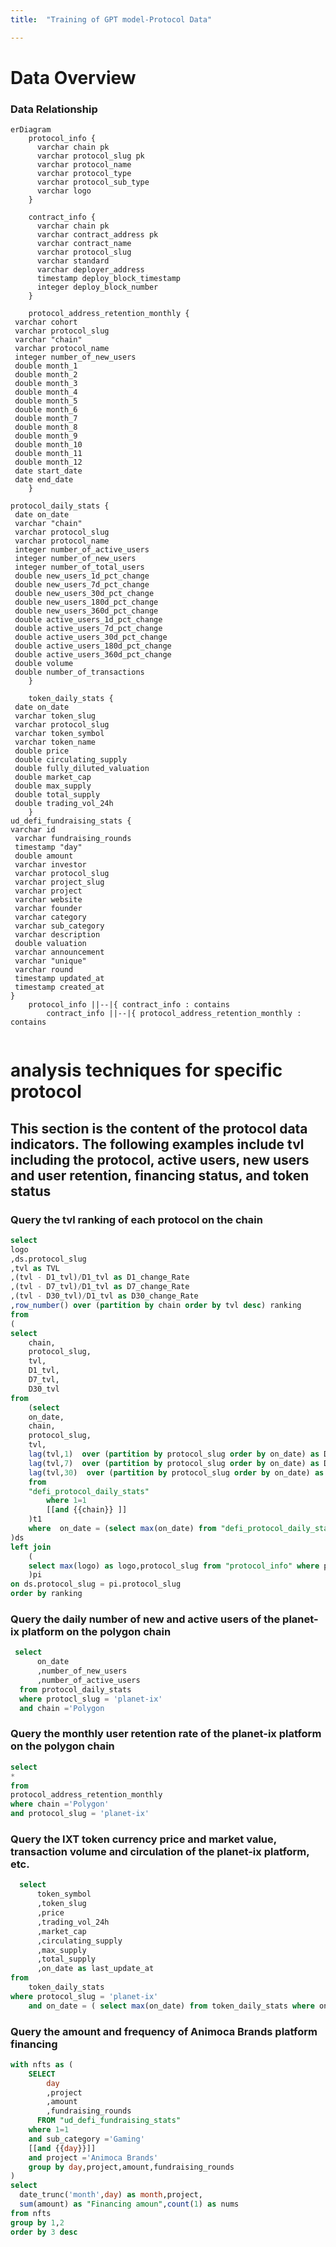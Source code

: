 ```yaml
---
title:  "Training of GPT model-Protocol Data"

---
```


# Data Overview 

### Data Relationship

```mermaid
erDiagram
    protocol_info {
      varchar chain pk
      varchar protocol_slug pk
      varchar protocol_name
      varchar protocol_type
      varchar protocol_sub_type
      varchar logo
    }
    
    contract_info {
      varchar chain pk
      varchar contract_address pk
      varchar contract_name
      varchar protocol_slug
      varchar standard
      varchar deployer_address
      timestamp deploy_block_timestamp
      integer deploy_block_number
    }
    
    protocol_address_retention_monthly {
 varchar cohort
 varchar protocol_slug
 varchar "chain"
 varchar protocol_name
 integer number_of_new_users
 double month_1
 double month_2
 double month_3
 double month_4
 double month_5
 double month_6
 double month_7
 double month_8
 double month_9
 double month_10
 double month_11
 double month_12
 date start_date
 date end_date
    }

protocol_daily_stats {
 date on_date
 varchar "chain"
 varchar protocol_slug
 varchar protocol_name
 integer number_of_active_users
 integer number_of_new_users
 integer number_of_total_users
 double new_users_1d_pct_change
 double new_users_7d_pct_change
 double new_users_30d_pct_change
 double new_users_180d_pct_change
 double new_users_360d_pct_change
 double active_users_1d_pct_change
 double active_users_7d_pct_change
 double active_users_30d_pct_change
 double active_users_180d_pct_change
 double active_users_360d_pct_change
 double volume
 double number_of_transactions
    }

    token_daily_stats {
 date on_date
 varchar token_slug
 varchar protocol_slug
 varchar token_symbol
 varchar token_name
 double price
 double circulating_supply
 double fully_diluted_valuation
 double market_cap
 double max_supply
 double total_supply
 double trading_vol_24h
    }
ud_defi_fundraising_stats {
varchar id
 varchar fundraising_rounds
 timestamp "day"
 double amount
 varchar investor
 varchar protocol_slug
 varchar project_slug
 varchar project
 varchar website
 varchar founder
 varchar category
 varchar sub_category
 varchar description
 double valuation
 varchar announcement
 varchar "unique"
 varchar round
 timestamp updated_at
 timestamp created_at
}
    protocol_info ||--|{ contract_info : contains
		contract_info ||--|{ protocol_address_retention_monthly : contains
	

```

# analysis techniques for specific protocol
##  This section is the content of the protocol data indicators. The following examples include tvl including the protocol, active users, new users and user retention, financing status, and token status
### Query the tvl ranking of each protocol on the chain 
  ``` sql
  select 
  logo
  ,ds.protocol_slug
  ,tvl as TVL
  ,(tvl - D1_tvl)/D1_tvl as D1_change_Rate
  ,(tvl - D7_tvl)/D1_tvl as D7_change_Rate
  ,(tvl - D30_tvl)/D1_tvl as D30_change_Rate
  ,row_number() over (partition by chain order by tvl desc) ranking
  from
  (
  select
      chain,
      protocol_slug,
      tvl,
      D1_tvl,
      D7_tvl,
      D30_tvl
  from 
      (select 
      on_date,
      chain,
      protocol_slug,
      tvl,
      lag(tvl,1)  over (partition by protocol_slug order by on_date) as D1_tvl,
      lag(tvl,7)  over (partition by protocol_slug order by on_date) as D7_tvl,
      lag(tvl,30)  over (partition by protocol_slug order by on_date) as D30_tvl
      from 
      "defi_protocol_daily_stats" 
          where 1=1 
          [[and {{chain}} ]]
      )t1
      where  on_date = (select max(on_date) from "defi_protocol_daily_stats" where date(on_date) != current_date )
  )ds
  left join
      (
      select max(logo) as logo,protocol_slug from "protocol_info" where protocol_type='DeFi' group by protocol_slug 
      )pi 
  on ds.protocol_slug = pi.protocol_slug
  order by ranking
```

### Query the daily number of new and active users of the planet-ix platform on the polygon chain
``` sql
 select
      on_date
      ,number_of_new_users
      ,number_of_active_users
  from protocol_daily_stats
  where protocl_slug = 'planet-ix'
  and chain ='Polygon
```

### Query the monthly user retention rate of the planet-ix platform on the polygon chain
``` sql
select
*
from
protocol_address_retention_monthly
where chain ='Polygon'
and protocol_slug = 'planet-ix' 
```

### Query the IXT token currency price and market value, transaction volume and circulation of the planet-ix platform, etc.
``` sql
  select
      token_symbol
      ,token_slug
      ,price
      ,trading_vol_24h
      ,market_cap
      ,circulating_supply
      ,max_supply
      ,total_supply
      ,on_date as last_update_at
from
    token_daily_stats
where protocol_slug = 'planet-ix'
    and on_date = ( select max(on_date) from token_daily_stats where on_date >= date_add('day',-3,current_date))
```

### Query the amount and frequency of Animoca Brands platform financing
``` sql
with nfts as (
    SELECT
        day
        ,project
        ,amount
        ,fundraising_rounds 
      FROM "ud_defi_fundraising_stats"
    where 1=1
    and sub_category ='Gaming'
    [[and {{day}}]]
    and project ='Animoca Brands'
    group by day,project,amount,fundraising_rounds
)
select 
  date_trunc('month',day) as month,project,
  sum(amount) as "Financing amoun",count(1) as nums 
from nfts
group by 1,2
order by 3 desc
```

